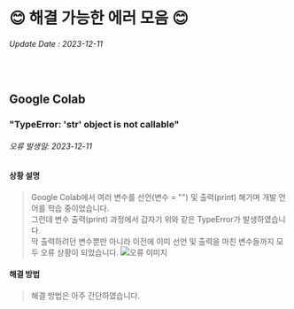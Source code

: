 <!-- Introduction -->
# 😊 해결 가능한 에러 모음 😊

<!-- Update Date -->
###### Update Date : 2023-12-11

<br/>

<!-- Google Colab -->
## Google Colab
### "TypeError: 'str' object is not callable"
###### 오류 발생일: 2023-12-11
#### 상황 설명
> Google Colab에서 여러 변수를 선언(변수 = "") 및 출력(print) 해가며 개발 언어를 학습 중이었습니다.  
> 그런데 변수 출력(print) 과정에서 갑자기 위와 같은 TypeError가 발생하였습니다.  
> 막 출력하려던 변수뿐만 아니라 이전에 이미 선언 및 출력을 마친 변수들까지 모두 오류 상황이 되었습니다.
> ![오류 이미지]()
#### 해결 방법
> 해결 방법은 아주 간단하였습니다.
> 
